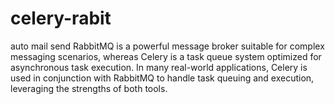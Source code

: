 # celery-rabit

auto mail send
RabbitMQ is a powerful message broker suitable for complex messaging scenarios, whereas Celery is a task queue system optimized for asynchronous task execution. In many real-world applications, Celery is used in conjunction with RabbitMQ to handle task queuing and execution, leveraging the strengths of both tools.
